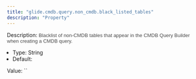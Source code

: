 ```yaml
---
title: "glide.cmdb.query.non_cmdb.black_listed_tables"
description: "Property"
---
```


Description: <span style = 'font-family: Arial; font-size: 13px; color: #4a4a4a;'>Blacklist of non-CMDB tables that appear in the CMDB Query Builder when creating a CMDB query.<ul style='margin: 0px; padding-left:15px;'><li>Type: String</li><li>Default: </li></ul></span>

Value: ``
